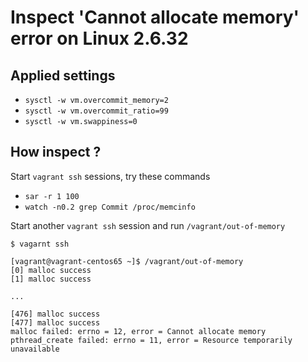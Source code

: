 # Inspect 'Cannot allocate memory' error on Linux 2.6.32

## Applied settings

 * `sysctl -w vm.overcommit_memory=2`
 * `sysctl -w vm.overcommit_ratio=99`
 * `sysctl -w vm.swappiness=0`

## How inspect ?

Start `vagrant ssh` sessions, try these commands

 * `sar -r 1 100`
 * `watch -n0.2 grep Commit /proc/memcinfo`

Start another `vagrant ssh` session and run `/vagrant/out-of-memory`

```
$ vagarnt ssh

[vagrant@vagrant-centos65 ~]$ /vagrant/out-of-memory 
[0] malloc success
[1] malloc success

...

[476] malloc success
[477] malloc success
malloc failed: errno = 12, error = Cannot allocate memory
pthread_create failed: errno = 11, error = Resource temporarily unavailable
```

